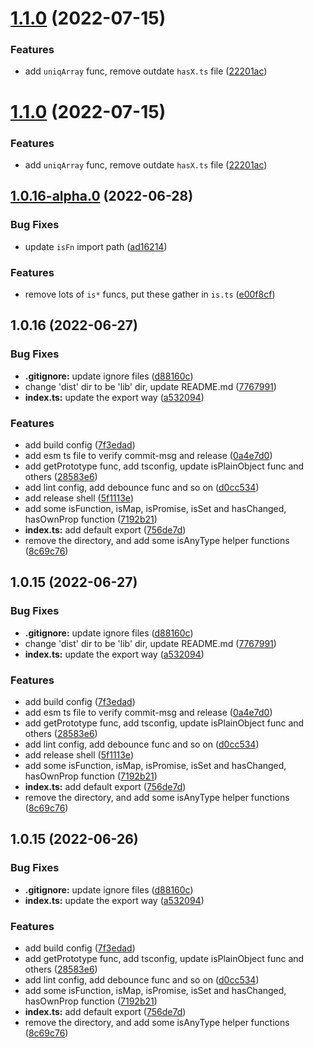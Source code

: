 # [1.1.0](https://github.com/suressk/sure-utils/compare/v1.0.16-alpha.0...v1.1.0) (2022-07-15)


### Features

* add `uniqArray` func, remove outdate `hasX.ts` file ([22201ac](https://github.com/suressk/sure-utils/commit/22201ac086b2aa9694ce23722bca038adb3addfd))



# [1.1.0](https://github.com/suressk/sure-utils/compare/v1.0.16-alpha.0...v1.1.0) (2022-07-15)


### Features

* add `uniqArray` func, remove outdate `hasX.ts` file ([22201ac](https://github.com/suressk/sure-utils/commit/22201ac086b2aa9694ce23722bca038adb3addfd))



## [1.0.16-alpha.0](https://github.com/suressk/sure-utils/compare/v1.0.16...v1.0.16-alpha.0) (2022-06-28)


### Bug Fixes

* update `isFn` import path ([ad16214](https://github.com/suressk/sure-utils/commit/ad162146ccee23dc69eeebfd0b611c24fde21afd))


### Features

* remove lots of `is*` funcs, put these gather in `is.ts` ([e00f8cf](https://github.com/suressk/sure-utils/commit/e00f8cf1664ef6763a43d5d3c1bbd67c9987bc7b))



## 1.0.16 (2022-06-27)


### Bug Fixes

* **.gitignore:** update ignore files ([d88160c](https://github.com/suressk/sure-utils/commit/d88160c503c0f6095238a9727ac2ffd034194d54))
* change 'dist' dir to be 'lib' dir, update README.md ([7767991](https://github.com/suressk/sure-utils/commit/7767991826d3176f66f4b118efad6b743c93b258))
* **index.ts:** update the export way ([a532094](https://github.com/suressk/sure-utils/commit/a53209469d5c8ab1f5e6d38416761d523de7bf29))


### Features

* add build config ([7f3edad](https://github.com/suressk/sure-utils/commit/7f3edad830a0b93ef9c8c6e7fcf2f474dc8f60ed))
* add esm ts file to verify commit-msg and release ([0a4e7d0](https://github.com/suressk/sure-utils/commit/0a4e7d08d95b632f709f22d31a0ecf3a0a944d17))
* add getPrototype func, add tsconfig, update isPlainObject func and others ([28583e6](https://github.com/suressk/sure-utils/commit/28583e6f9dd81a38417a90b28b4bed973ea47987))
* add lint config, add debounce func and so on ([d0cc534](https://github.com/suressk/sure-utils/commit/d0cc5344dc0ae82be8b5c531e4ea008ab27fa8da))
* add release shell ([5f1113e](https://github.com/suressk/sure-utils/commit/5f1113e6177b2fc4455885f4460037afae8be7d4))
* add some isFunction, isMap, isPromise, isSet and hasChanged, hasOwnProp function ([7192b21](https://github.com/suressk/sure-utils/commit/7192b21eaef2a337c53b0cafce0a471c5a72b931))
* **index.ts:** add default export ([756de7d](https://github.com/suressk/sure-utils/commit/756de7d57afdd328441aff7df32faa52f54a6436))
* remove the  directory, and add some isAnyType helper functions ([8c69c76](https://github.com/suressk/sure-utils/commit/8c69c76347b7a77c6ea285a22f4cdf3cb9977c44))



## 1.0.15 (2022-06-27)


### Bug Fixes

* **.gitignore:** update ignore files ([d88160c](https://github.com/suressk/sure-utils/commit/d88160c503c0f6095238a9727ac2ffd034194d54))
* change 'dist' dir to be 'lib' dir, update README.md ([7767991](https://github.com/suressk/sure-utils/commit/7767991826d3176f66f4b118efad6b743c93b258))
* **index.ts:** update the export way ([a532094](https://github.com/suressk/sure-utils/commit/a53209469d5c8ab1f5e6d38416761d523de7bf29))


### Features

* add build config ([7f3edad](https://github.com/suressk/sure-utils/commit/7f3edad830a0b93ef9c8c6e7fcf2f474dc8f60ed))
* add esm ts file to verify commit-msg and release ([0a4e7d0](https://github.com/suressk/sure-utils/commit/0a4e7d08d95b632f709f22d31a0ecf3a0a944d17))
* add getPrototype func, add tsconfig, update isPlainObject func and others ([28583e6](https://github.com/suressk/sure-utils/commit/28583e6f9dd81a38417a90b28b4bed973ea47987))
* add lint config, add debounce func and so on ([d0cc534](https://github.com/suressk/sure-utils/commit/d0cc5344dc0ae82be8b5c531e4ea008ab27fa8da))
* add release shell ([5f1113e](https://github.com/suressk/sure-utils/commit/5f1113e6177b2fc4455885f4460037afae8be7d4))
* add some isFunction, isMap, isPromise, isSet and hasChanged, hasOwnProp function ([7192b21](https://github.com/suressk/sure-utils/commit/7192b21eaef2a337c53b0cafce0a471c5a72b931))
* **index.ts:** add default export ([756de7d](https://github.com/suressk/sure-utils/commit/756de7d57afdd328441aff7df32faa52f54a6436))
* remove the  directory, and add some isAnyType helper functions ([8c69c76](https://github.com/suressk/sure-utils/commit/8c69c76347b7a77c6ea285a22f4cdf3cb9977c44))



## 1.0.15 (2022-06-26)


### Bug Fixes

* **.gitignore:** update ignore files ([d88160c](https://github.com/suressk/sure-utils/commit/d88160c503c0f6095238a9727ac2ffd034194d54))
* **index.ts:** update the export way ([a532094](https://github.com/suressk/sure-utils/commit/a53209469d5c8ab1f5e6d38416761d523de7bf29))


### Features

* add build config ([7f3edad](https://github.com/suressk/sure-utils/commit/7f3edad830a0b93ef9c8c6e7fcf2f474dc8f60ed))
* add getPrototype func, add tsconfig, update isPlainObject func and others ([28583e6](https://github.com/suressk/sure-utils/commit/28583e6f9dd81a38417a90b28b4bed973ea47987))
* add lint config, add debounce func and so on ([d0cc534](https://github.com/suressk/sure-utils/commit/d0cc5344dc0ae82be8b5c531e4ea008ab27fa8da))
* add some isFunction, isMap, isPromise, isSet and hasChanged, hasOwnProp function ([7192b21](https://github.com/suressk/sure-utils/commit/7192b21eaef2a337c53b0cafce0a471c5a72b931))
* **index.ts:** add default export ([756de7d](https://github.com/suressk/sure-utils/commit/756de7d57afdd328441aff7df32faa52f54a6436))
* remove the  directory, and add some isAnyType helper functions ([8c69c76](https://github.com/suressk/sure-utils/commit/8c69c76347b7a77c6ea285a22f4cdf3cb9977c44))



